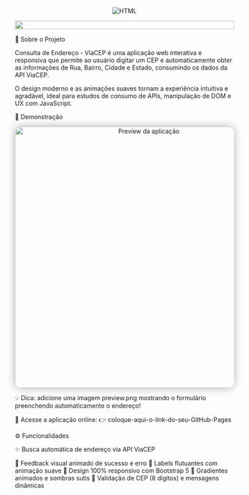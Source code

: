 <div align="center" style="display: flex; flex-wrap: wrap; justify-content: center;">
    <img src="https://gist.githubusercontent.com/EliasArauj/7fe8f63bd5df9ede9e0898d5479edc32/raw/6df97bbf3a72f7f19a2afcc9dc77824e4f9cc529/ViaCep_01.svg" title="HTML" width="">
</div>

<p align="center">
  <img src="https://i.imgur.com/dBaSKWF.gif" height="20" width="100%">
</p>
🧭 Sobre o Projeto

Consulta de Endereço - ViaCEP é uma aplicação web interativa e responsiva que permite ao usuário digitar um CEP e automaticamente obter as informações de Rua, Bairro, Cidade e Estado, consumindo os dados da API ViaCEP.

O design moderno e as animações suaves tornam a experiência intuitiva e agradável, ideal para estudos de consumo de APIs, manipulação de DOM e UX com JavaScript.

💫 Demonstração
<p align="center"> <img src="./preview.png" alt="Preview da aplicação" width="600px" style="border-radius:15px; box-shadow:0 0 20px rgba(0,0,0,0.3);"> </p>

💡 Dica: adicione uma imagem preview.png mostrando o formulário preenchendo automaticamente o endereço!

🔗 Acesse a aplicação online:
👉 coloque-aqui-o-link-do-seu-GitHub-Pages

⚙️ Funcionalidades

✨ Busca automática de endereço via API ViaCEP

🚀 Feedback visual animado de sucesso e erro
💎 Labels flutuantes com animação suave
📱 Design 100% responsivo com Bootstrap 5
🎨 Gradientes animados e sombras sutis
🧠 Validação de CEP (8 dígitos) e mensagens dinâmicas

